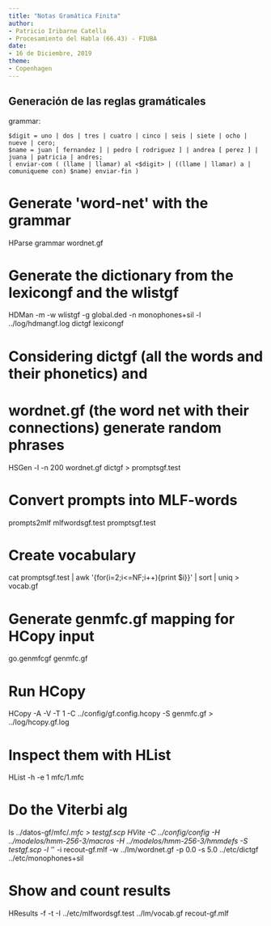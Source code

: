 ```yaml
---
title: "Notas Gramática Finita"
author:
- Patricio Iribarne Catella
- Procesamiento del Habla (66.43) - FIUBA
date:
- 16 de Diciembre, 2019
theme:
- Copenhagen
---
```


## Generación de las reglas gramáticales



grammar:

```
$digit = uno | dos | tres | cuatro | cinco | seis | siete | ocho | nueve | cero;
$name = juan [ fernandez ] | pedro [ rodriguez ] | andrea [ perez ] | juana | patricia | andres;
( enviar-com ( (llame | llamar) al <$digit> | ((llame | llamar) a | comuniqueme con) $name) enviar-fin )
```

# Generate 'word-net' with the grammar
HParse grammar wordnet.gf

# Generate the dictionary from the lexicongf and the wlistgf
HDMan -m -w wlistgf -g global.ded -n monophones+sil -l ../log/hdmangf.log dictgf lexicongf

# Considering dictgf (all the words and their phonetics) and 
# wordnet.gf (the word net with their connections) generate random phrases
HSGen -l -n 200 wordnet.gf dictgf > promptsgf.test

# Convert prompts into MLF-words
prompts2mlf mlfwordsgf.test promptsgf.test

# Create vocabulary
cat promptsgf.test | awk '{for(i=2;i<=NF;i++){print $i}}' | sort | uniq > vocab.gf

# Generate genmfc.gf mapping for HCopy input
go.genmfcgf genmfc.gf

# Run HCopy
HCopy -A -V -T 1 -C  ../config/gf.config.hcopy -S genmfc.gf > ../log/hcopy.gf.log
# Inspect them with HList
HList -h -e 1 mfc/1.mfc

# Do the Viterbi alg
ls ../datos-gf/mfc/*.mfc > testgf.scp
HVite -C ../config/config -H ../modelos/hmm-256-3/macros -H ../modelos/hmm-256-3/hmmdefs -S testgf.scp -l '*' -i recout-gf.mlf -w ../lm/wordnet.gf -p 0.0 -s 5.0 ../etc/dictgf ../etc/monophones+sil

# Show and count results
HResults -f -t -I ../etc/mlfwordsgf.test ../lm/vocab.gf recout-gf.mlf

